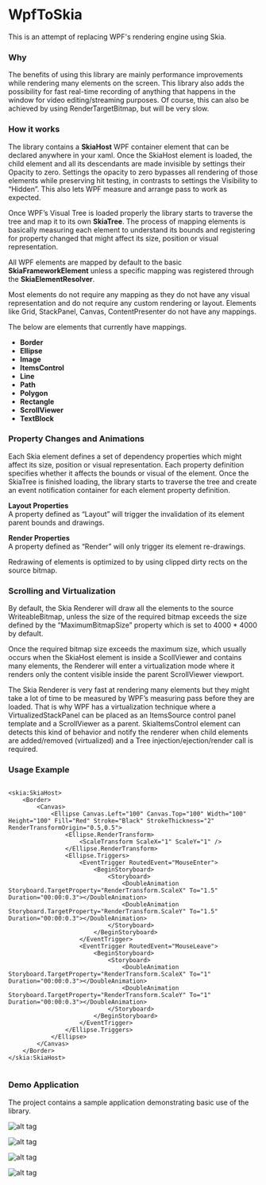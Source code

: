 # WpfToSkia
This is an attempt of replacing WPF's rendering engine using Skia.

### Why
The benefits of using this library are mainly performance improvements while rendering many elements on the screen.
This library also adds the possibility for fast real-time recording of anything that happens in the window for video editing/streaming purposes. Of course, this can also be achieved by using RenderTargetBitmap, but will be very slow.


### How it works
The library contains a **SkiaHost** WPF container element that can be declared anywhere in your xaml.
Once the SkiaHost element is loaded, the child element and all its descendants are made invisible by settings their Opacity to zero. Settings the opacity to zero bypasses all rendering of those elements while preserving hit testing, in contrasts to settings the Visibility to “Hidden”. This also lets WPF measure and arrange pass to work as expected.

Once WPF’s Visual Tree is loaded properly the library starts to traverse the tree and map it to its own **SkiaTree**.
The process of mapping elements is basically measuring each element to understand its bounds and registering for property changed that might affect its size, position or visual representation.

All WPF elements are mapped by default to the basic **SkiaFrameworkElement** unless a specific mapping was registered through the **SkiaElementResolver**.

Most elements do not require any mapping as they do not have any visual representation and do not require any custom rendering or layout. Elements like Grid, StackPanel, Canvas, ContentPresenter do not have any mappings.

The below are elements that currently have mappings.
-	**Border**
-	**Ellipse**
-	**Image**
-	**ItemsControl**
-	**Line**
-	**Path**
-	**Polygon**
-	**Rectangle**
-	**ScrollViewer**
-	**TextBlock**


### Property Changes and Animations
Each Skia element defines a set of dependency properties which might affect its size, position or visual representation. Each property definition specifies whether it affects the bounds or visual of the element.
Once the SkiaTree is finished loading, the library starts to traverse the tree and create an event notification container for each element property definition.

**Layout Properties**
<br/>
A property defined as “Layout” will trigger the invalidation of its element parent bounds and drawings.

**Render Properties**
<br/>
A property defined as “Render” will only trigger its element re-drawings. 

Redrawing of elements is optimized to by using clipped dirty rects on the source bitmap.

### Scrolling and Virtualization
By default, the Skia Renderer will draw all the elements to the source WriteableBitmap, unless the size of the required bitmap exceeds the size defined by the “MaximumBitmapSize” property which is set to 4000 * 4000 by default.

Once the required bitmap size exceeds the maximum size, which usually occurs when the SkiaHost element is inside a ScollViewer and contains many elements, the Renderer will enter a virtualization mode where it renders only the content visible inside the parent ScrollViewer viewport. 

The Skia Renderer is very fast at rendering many elements but they might take a lot of time to be measured by WPF’s measuring pass before they are loaded. That is why WPF has a virtualization technique where a VirtualizedStackPanel can be placed as an ItemsSource control panel template and a ScrollViewer as a parent. SkiaItemsControl element can detects this kind of behavior and notify the renderer when child elements are added/removed (virtualized) and a Tree injection/ejection/render call is required.

### Usage Example

```xaml
  
<skia:SkiaHost>
    <Border>
        <Canvas>
            <Ellipse Canvas.Left="100" Canvas.Top="100" Width="100" Height="100" Fill="Red" Stroke="Black" StrokeThickness="2" RenderTransformOrigin="0.5,0.5">
                <Ellipse.RenderTransform>
                    <ScaleTransform ScaleX="1" ScaleY="1" />
                </Ellipse.RenderTransform>
                <Ellipse.Triggers>
                    <EventTrigger RoutedEvent="MouseEnter">
                        <BeginStoryboard>
                            <Storyboard>
                                <DoubleAnimation Storyboard.TargetProperty="RenderTransform.ScaleX" To="1.5" Duration="00:00:0.3"></DoubleAnimation>
                                <DoubleAnimation Storyboard.TargetProperty="RenderTransform.ScaleY" To="1.5" Duration="00:00:0.3"></DoubleAnimation>
                            </Storyboard>
                        </BeginStoryboard>
                    </EventTrigger>
                    <EventTrigger RoutedEvent="MouseLeave">
                        <BeginStoryboard>
                            <Storyboard>
                                <DoubleAnimation Storyboard.TargetProperty="RenderTransform.ScaleX" To="1" Duration="00:00:0.3"></DoubleAnimation>
                                <DoubleAnimation Storyboard.TargetProperty="RenderTransform.ScaleY" To="1" Duration="00:00:0.3"></DoubleAnimation>
                            </Storyboard>
                        </BeginStoryboard>
                    </EventTrigger>
                </Ellipse.Triggers>
            </Ellipse>
        </Canvas>
    </Border>
</skia:SkiaHost>
  
  ```
  
  ### Demo Application
  The project contains a sample application demonstrating basic use of the library.
  
  ![alt tag](https://github.com/royben/WpfToSkia/blob/master/Preview/Shapes.png)
  
  ![alt tag](https://github.com/royben/WpfToSkia/blob/master/Preview/Canvas.png)
  
  ![alt tag](https://github.com/royben/WpfToSkia/blob/master/Preview/Virtualization1.png)
  
  ![alt tag](https://github.com/royben/WpfToSkia/blob/master/Preview/Virtualization2.png)
